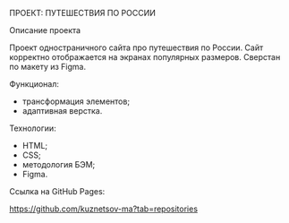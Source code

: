 ПРОЕКТ: ПУТЕШЕСТВИЯ ПО РОССИИ

Описание проекта

Проект одностраничного сайта про путешествия по России. Сайт корректно отображается на
экранах популярных размеров.
Сверстан по макету из Figma.


Функционал:

- трансформация элементов;
- адаптивная верстка.


Технологии:

- HTML;
- CSS;
- методология БЭМ;
- Figma.


Ссылка на GitHub Pages:

https://github.com/kuznetsov-ma?tab=repositories